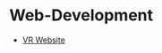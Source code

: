 # Web-Development

- [VR Website](https://saisridhar783.github.io/Web-Development/VR%20Website/main-vr.html)
